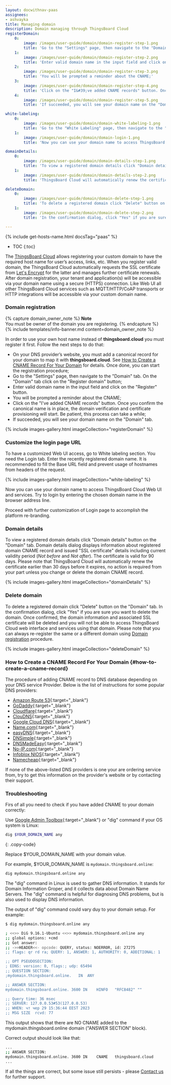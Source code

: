 ```yaml
---
layout: docwithnav-paas
assignees:
- ashvayka
title: Managing domain
description: Domain managing through ThingsBoard Cloud
registerDomain:
    0:
        image: /images/user-guide/domain/domain-register-step-1.png
        title: 'Go to the "Settings" page, then navigate to the "Domain" tab. On the "Domain" tab click on the "Register domain" button;'
    1:
        image: /images/user-guide/domain/domain-register-step-2.png
        title: 'Enter valid domain name in the input field and click on the "Register" button;'
    2:
        image: /images/user-guide/domain/domain-register-step-3.png
        title: 'You will be prompted a reminder about the CNAME;'
    3:
        image: /images/user-guide/domain/domain-register-step-4.png
        title: 'Click on the "I&#39;ve added CNAME records" button. Once you confirm the canonical name is in place, the domain verification and certificate provisioning will start. Be patient, this process can take a while;'
    4:
        image: /images/user-guide/domain/domain-register-step-5.png
        title: 'If succeeded, you will see your domain name on the "Domain" tab.'

white-labeling:
    0:
        image: /images/user-guide/domain/domain-white-labeling-1.png
        title: 'Go to the "White Labeling" page, then navigate to the "Login" tab. Enter the domain name and the base URL in the corresponding fields. Don&#39;t forget to check the box "Prohibit to use hostname from the client request headers". Then save all changes;'
    1:
        image: /images/user-guide/domain/domain-login-1.png
        title: 'Now you can use your domain name to access ThingsBoard Cloud Web UI and services. Try to login by entering the chosen domain name in the browser address line.'

domainDetails:
    0:
        image: /images/user-guide/domain/domain-details-step-1.png
        title: 'To view a registered domain details click "Domain details" button on the "Domain" tab;'
    1:
        image: /images/user-guide/domain/domain-details-step-2.png
        title: 'ThingsBoard Cloud will automatically renew the certificate earlier than 30 days before it expires, no action is required from your part unless you change or delete the domain CNAME record.'

deleteDomain:
    0:
        image: /images/user-guide/domain/domain-delete-step-1.png
        title: 'To delete a registered domain click "Delete" button on the "Domain" tab;'
    1:
        image: /images/user-guide/domain/domain-delete-step-2.png
        title: 'In the confirmation dialog, click "Yes" if you are sure you want to delete the domain.'

---
```


{% include get-hosts-name.html docsTag="paas" %}

* TOC
{:toc}

The [ThingsBoard Cloud](https://{{hostName}}/signup) allows registering your custom domain to have the required host name for user’s access, links, etc. 
When you register valid domain, the ThingsBoard Cloud automatically requests the SSL certificate from [Let's Encrypt](https://letsencrypt.org/) for the latter and manages further certificate renewals. 
After domain registration, your tenant and application(s) will be accessible via your domain name using a secure (HTTPS) connection.
Like Web UI all other ThingsBoard Cloud services such as MQTT/HTTP/CoAP transports or HTTP integrations will be accessible via your custom domain name.

### Domain registration

{% capture domain_owner_note %}
**Note**
<br>
You must be owner of the domain you are registering.
{% endcapture %}
{% include templates/info-banner.md content=domain_owner_note %}

In order to use your own host name instead of **thingsboard.cloud** you must register it first. Follow the next steps to do that:

* On your DNS provider’s website, you must add a canonical record for your domain to map it with **thingsboard.cloud**. See [How to Create a CNAME Record For Your Domain](#how-to-create-a-cname-record) for details. Once done, you can start the registration procedure;
* Go to the "Settings" page, then navigate to the "Domain" tab. On the "Domain" tab click on the "Register domain" button;
* Enter valid domain name in the input field and click on the "Register" button.
* You will be prompted a reminder about the CNAME;
* Click on the "I've added CNAME records" button. Once you confirm the canonical name is in place, the domain verification and certificate provisioning will start. Be patient, this process can take a while;
* If succeeded, you will see your domain name on the "Domain" tab.

{% include images-gallery.html imageCollection="registerDomain" %}

### Customize the login page URL

To have a customized Web UI access, go to White labeling section. You need the Login tab. Enter the recently registered domain name. 
It is recommended to fill the Base URL field and prevent usage of hostnames from headers of the request.

{% include images-gallery.html imageCollection="white-labeling" %}

Now you can use your domain name to access ThingsBoard Cloud Web UI and services. Try to login by entering the chosen domain name in the browser address line.

Proceed with further customization of Login page to accomplish the platform re-branding.

### Domain details

To view a registered domain details click "Domain details" button on the "Domain" tab.
Domain details dialog displays information about registered domain CNAME record and issued "SSL certificate" details including current validity period (*Not before* and *Not after*).
The certificate is valid for 90 days. Please note that ThingsBoard Cloud will automatically renew the certificate earlier than 30 days before it expires, no action is required from your part unless you change or delete the domain CNAME record.

{% include images-gallery.html imageCollection="domainDetails" %}

### Delete domain

To delete a registered domain click "Delete" button on the "Domain" tab. In the confirmation dialog, click "Yes" if you are sure you want to delete the domain.
Once confirmed, the domain information and associated SSL certificate will be deleted and you will not be able to access ThingsBoard Cloud web interface and services using that domain. Please note that you can always re-register the same or a different domain using [Domain registration](#domain-registration) procedure.

{% include images-gallery.html imageCollection="deleteDomain" %}

### How to Create a CNAME Record For Your Domain {#how-to-create-a-cname-record}

The procedure of adding CNAME record to DNS database depending on your DNS service Provider. Below is the list of instructions for some popular DNS providers:

* [Amazon Route 53](https://aws.amazon.com/premiumsupport/knowledge-center/route-53-create-alias-records/){:target="_blank"}
* [GoDaddy](https://www.godaddy.com/help/add-a-cname-record-19236){:target="_blank"}
* [Cloudflare](https://community.cloudflare.com/t/how-do-i-add-a-cname-record/59){:target="_blank"}
* [ClouDNS](https://www.cloudns.net/wiki/article/13/){:target="_blank"}
* [Google Cloud DNS](https://cloud.google.com/dns/docs/records){:target="_blank"}
* [Name.com](https://www.name.com/support/articles/115004895548-adding-a-cname-record){:target="_blank"}
* [easyDNS](https://kb.easydns.com/knowledge/how-to-make-a-dns-entry/){:target="_blank"}
* [DNSimple](https://support.dnsimple.com/articles/manage-cname-record/#adding-a-cname-record){:target="_blank"}  
* [DNSMadeEasy](https://support.dnsmadeeasy.com/support/solutions/articles/47001001393-cname-record){:target="_blank"}
* [No-IP.com](https://www.noip.com/support/knowledgebase/how-to-configure-your-no-ip-hostname/){:target="_blank"}
* [Infoblox NIOS](https://docs.infoblox.com/display/BloxOneDDI/Creating+a+CNAME+Record){:target="_blank"}
* [Namecheap](https://www.namecheap.com/support/knowledgebase/article.aspx/9646/2237/how-to-create-a-cname-record-for-your-domain){:target="_blank"}

If none of the above-listed DNS providers is one your are ordering service from, try to get this information on the provider's website or by contacting their support.

### Troubleshooting

Firs of all you need to check if you have added CNAME to your domain correctly:

Use [Google Admin Toolbox](https://toolbox.googleapps.com/apps/dig/){:target="_blank"} or "dig" command if your OS system is Linux:
```bash
dig $YOUR_DOMAIN_NAME any
```
{: .copy-code}

Replace $YOUR_DOMAIN_NAME with your domain value.

For example, $YOUR_DOMAIN_NAME is `mydomain.thingsboard.online`:
```bash
dig mydomain.thingsboard.online any
```

The "dig" command in Linux is used to gather DNS information. It stands for Domain Information Groper, and it collects data about Domain Name Servers. The "dig" command is helpful for diagnosing DNS problems, but is also used to display DNS information.

The output of "dig" command could vary duy to your domain setup.
For example:
```bash
$ dig mydomain.thingsboard.online any

; <<>> DiG 9.16.1-Ubuntu <<>> mydomain.thingsboard.online any
;; global options: +cmd
;; Got answer:
;; ->>HEADER<<- opcode: QUERY, status: NOERROR, id: 27275
;; flags: qr rd ra; QUERY: 1, ANSWER: 1, AUTHORITY: 0, ADDITIONAL: 1

;; OPT PSEUDOSECTION:
; EDNS: version: 0, flags:; udp: 65494
;; QUESTION SECTION:
;mydomain.thingsboard.online.	IN	ANY

;; ANSWER SECTION:
mydomain.thingsboard.online. 3600 IN	HINFO	"RFC8482" ""

;; Query time: 36 msec
;; SERVER: 127.0.0.53#53(127.0.0.53)
;; WHEN: чт чер 29 15:36:44 EEST 2023
;; MSG SIZE  rcvd: 77
```

This output shows that there are NO CNAME added to the mydomain.thingsboard.online domain ("ANSWER SECTION" block).

Correct output should look like that:
```bash
...
;; ANSWER SECTION:
mydomain.thingsboard.online. 3600 IN	CNAME	thingsboard.cloud
...
```

If all the things are correct, but some issue still persists - please [Contact us](https://thingsboard.io/docs/contact-us/) for further support.
